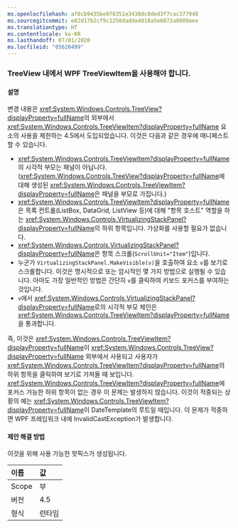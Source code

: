 ```yaml
---
ms.openlocfilehash: af8cb9435be078351e3430dc8ded3f7cac377948
ms.sourcegitcommit: e02d17b2cf9c1258dadda4810a5e6072a0089aee
ms.translationtype: HT
ms.contentlocale: ko-KR
ms.lasthandoff: 07/01/2020
ms.locfileid: "85620499"
---
```

### <a name="wpf-treeviewitem-must-be-used-within-a-treeview"></a>TreeView 내에서 WPF TreeViewItem을 사용해야 합니다.

#### <a name="details"></a>설명

변경 내용은 <xref:System.Windows.Controls.TreeView?displayProperty=fullName>의 외부에서 <xref:System.Windows.Controls.TreeViewItem?displayProperty=fullName> 요소의 사용을 제한하는 4.5에서 도입되었습니다. 이것은 다음과 같은 경우에 매니페스트할 수 있습니다.<ul><li><xref:System.Windows.Controls.TreeViewItem?displayProperty=fullName>의 시각적 부모는 패널이 아닙니다. (<xref:System.Windows.Controls.TreeView?displayProperty=fullName>에 대해 생성된 <xref:System.Windows.Controls.TreeViewItem?displayProperty=fullName>은 패널을 부모로 가집니다.)</li><li><xref:System.Windows.Controls.TreeViewItem?displayProperty=fullName>은 목록 컨트롤(ListBox, DataGrid, ListView 등)에 대해 &quot;항목 호스트&quot; 역할을 하는 <xref:System.Windows.Controls.VirtualizingStackPanel?displayProperty=fullName>의 하위 항목입니다. 가상화를 사용할 필요가 없습니다.</li><li><xref:System.Windows.Controls.VirtualizingStackPanel?displayProperty=fullName>은 항목 스크롤(<code>ScrollUnit=&quot;Item&quot;</code>)입니다.</li><li>누군가 <code>VirtualizingStackPanel.MakeVisible(v)</code>을 호출하여 요소 <code>v</code>를 보기로 스크롤합니다. 이것은 명시적으로 또는 암시적인 몇 가지 방법으로 실행될 수 있습니다. 아마도 가장 일반적인 방법은 간단히 <code>v</code>를 클릭하여 키보드 포커스를 부여하는 것입니다.</li><li><code>v</code>에서 <xref:System.Windows.Controls.VirtualizingStackPanel?displayProperty=fullName>로의 시각적 부모 체인은 <xref:System.Windows.Controls.TreeViewItem?displayProperty=fullName>을 통과합니다.</li></ul>즉, 이것은 <xref:System.Windows.Controls.TreeViewItem?displayProperty=fullName>이 <xref:System.Windows.Controls.TreeView?displayProperty=fullName> 외부에서 사용되고 사용자가 <xref:System.Windows.Controls.TreeViewItem?displayProperty=fullName>의 하위 항목을 클릭하여 보기로 가져올 때 보입니다. <xref:System.Windows.Controls.TreeViewItem?displayProperty=fullName>에 포커스 가능한 하위 항목이 없는 경우 이 문제는 발생하지 않습니다. 이것이 적중되는 상황의 예는 <xref:System.Windows.Controls.TreeViewItem?displayProperty=fullName>이 DateTemplate의 루트일 때입니다. 이 문제가 적중하면 WPF 프레임워크 내에 InvalidCastException가 발생합니다.

#### <a name="suggestion"></a>제안 해결 방법

이것을 위해 사용 가능한 핫픽스가 생성됩니다.

| 이름    | 값       |
|:--------|:------------|
| Scope   |부|
|버전|4.5|
|형식|런타임|
